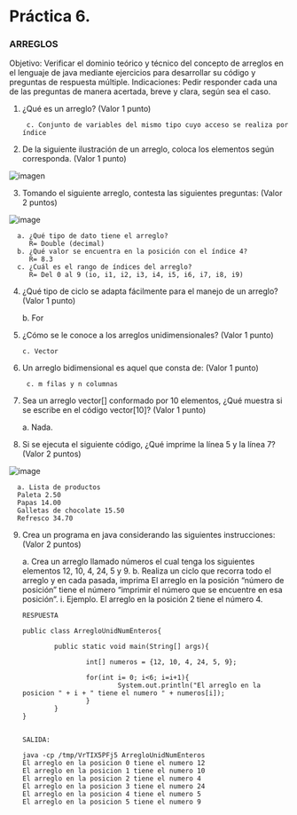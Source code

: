 # Práctica 6.

### ARREGLOS

Objetivo: Verificar el dominio teórico y técnico del concepto de arreglos en el lenguaje de
java mediante ejercicios para desarrollar su código y preguntas de respuesta múltiple.
Indicaciones: Pedir responder cada una de las preguntas de manera acertada, breve y
clara, según sea el caso.

1. ¿Qué es un arreglo? (Valor 1 punto)
    
       
        c. Conjunto de variables del mismo tipo cuyo acceso se realiza por índice
        


2. De la siguiente ilustración de un arreglo, coloca los elementos según corresponda.
(Valor 1 punto)



![imagen](https://user-images.githubusercontent.com/107777143/185739615-36d42d18-f594-4c23-b34e-33b8f9b1db5b.png)






3. Tomando el siguiente arreglo, contesta las siguientes preguntas: (Valor 2 puntos)

![image](https://user-images.githubusercontent.com/91554777/176980222-c9ac9e57-a50d-4329-9db6-b2b1c02aeae4.png)

      a. ¿Qué tipo de dato tiene el arreglo?
         R= Double (decimal)
      b. ¿Qué valor se encuentra en la posición con el índice 4?
         R= 8.3
      c. ¿Cuál es el rango de índices del arreglo?
         R= Del 0 al 9 (io, i1, i2, i3, i4, i5, i6, i7, i8, i9)
      
      
 4. ¿Qué tipo de ciclo se adapta fácilmente para el manejo de un arreglo? (Valor 1
punto)

     
      b. For
    
      
 5. ¿Cómo se le conoce a los arreglos unidimensionales? (Valor 1 punto)
 
          
        c. Vector
   
   
6. Un arreglo bidimensional es aquel que consta de: (Valor 1 punto)

 
        c. m filas y n columnas
        
        
7. Sea un arreglo vector[] conformado por 10 elementos, ¿Qué muestra si se escribe
en el código vector[10]? (Valor 1 punto)

       
      a. Nada.
  
  
8. Si se ejecuta el siguiente código, ¿Qué imprime la línea 5 y la línea 7? (Valor 2
puntos)

![image](https://user-images.githubusercontent.com/91554777/176980300-634ec85b-39d3-4b54-8101-962128d7252f.png)

      a. Lista de productos
      Paleta 2.50
      Papas 14.00
      Galletas de chocolate 15.50
      Refresco 34.70



    
 9. Crea un programa en java considerando las siguientes instrucciones: (Valor 2
puntos)

      a. Crea un arreglo llamado números el cual tenga los siguientes elementos 12,
      10, 4, 24, 5 y 9.
      b. Realiza un ciclo que recorra todo el arreglo y en cada pasada, imprima El
      arreglo en la posición “número de posición” tiene el número “imprimir el
      número que se encuentre en esa posición”.
      i. Ejemplo. El arreglo en la posición 2 tiene el número 4.


        RESPUESTA

        public class ArregloUnidNumEnteros{

                public static void main(String[] args){

                        int[] numeros = {12, 10, 4, 24, 5, 9};

                        for(int i= 0; i<6; i=i+1){
                                System.out.println("El arreglo en la posicion " + i + " tiene el numero " + numeros[i]);
                        }
                }
        }


        SALIDA:

        java -cp /tmp/VrTIX5PFj5 ArregloUnidNumEnteros
        El arreglo en la posicion 0 tiene el numero 12
        El arreglo en la posicion 1 tiene el numero 10
        El arreglo en la posicion 2 tiene el numero 4
        El arreglo en la posicion 3 tiene el numero 24
        El arreglo en la posicion 4 tiene el numero 5
        El arreglo en la posicion 5 tiene el numero 9


